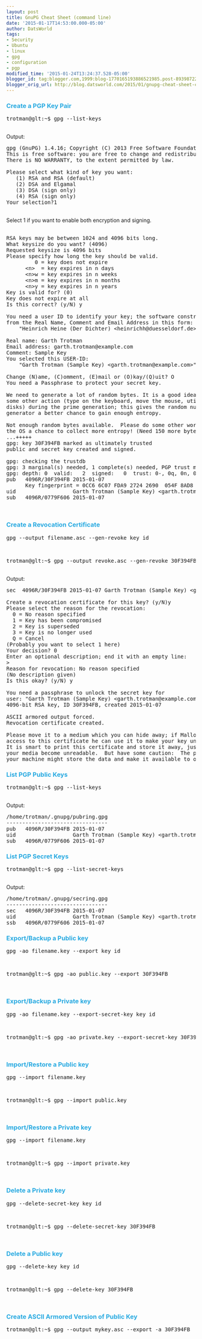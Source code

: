 ```yaml
---
layout: post
title: GnuPG Cheat Sheet (command line)
date: '2015-01-17T14:53:00.000-05:00'
author: DatsWorld
tags:
- Security
- Ubuntu
- linux
- gpg
- configuration
- pgp
modified_time: '2015-01-24T13:24:37.528-05:00'
blogger_id: tag:blogger.com,1999:blog-1770165193886521985.post-8939872299589203254
blogger_orig_url: http://blog.datsworld.com/2015/01/gnupg-cheat-sheet-command-line.html
---
```


<h3><span style="color: #29aae1;">Create a PGP Key Pair</span></h3><pre class="pre1">trotman@glt:~$ gpg --list-keys</pre><br />Output: <br /><pre class="pre1">gpg (GnuPG) 1.4.16; Copyright (C) 2013 Free Software Foundation, Inc.<br />This is free software: you are free to change and redistribute it.<br />There is NO WARRANTY, to the extent permitted by law.<br /><br />Please select what kind of key you want:<br />   (1) RSA and RSA (default)<br />   (2) DSA and Elgamal<br />   (3) DSA (sign only)<br />   (4) RSA (sign only)<br />Your selection?1<br /></pre><br />Select 1 if you want to enable both encryption and signing. <br /><br /><pre class="pre1">RSA keys may be between 1024 and 4096 bits long.<br />What keysize do you want? (4096)<br />Requested keysize is 4096 bits<br />Please specify how long the key should be valid.<br />         0 = key does not expire<br />      &lt;n&gt;  = key expires in n days<br />      &lt;n&gt;w = key expires in n weeks<br />      &lt;n&gt;m = key expires in n months<br />      &lt;n&gt;y = key expires in n years<br />Key is valid for? (0) <br />Key does not expire at all<br />Is this correct? (y/N) y<br /><br />You need a user ID to identify your key; the software constructs the user ID<br />from the Real Name, Comment and Email Address in this form:<br />    "Heinrich Heine (Der Dichter) &lt;heinrichh@duesseldorf.de&gt;"<br /><br />Real name: Garth Trotman<br />Email address: garth.trotman@example.com<br />Comment: Sample Key<br />You selected this USER-ID:<br />    "Garth Trotman (Sample Key) &lt;garth.trotman@example.com&gt;"<br /><br />Change (N)ame, (C)omment, (E)mail or (O)kay/(Q)uit? O<br />You need a Passphrase to protect your secret key.<br /><br />We need to generate a lot of random bytes. It is a good idea to perform<br />some other action (type on the keyboard, move the mouse, utilize the<br />disks) during the prime generation; this gives the random number<br />generator a better chance to gain enough entropy.<br /><br />Not enough random bytes available.  Please do some other work to give<br />the OS a chance to collect more entropy! (Need 150 more bytes)<br />...+++++<br />gpg: key 30F394FB marked as ultimately trusted<br />public and secret key created and signed.<br /><br />gpg: checking the trustdb<br />gpg: 3 marginal(s) needed, 1 complete(s) needed, PGP trust model<br />gpg: depth: 0  valid:   2  signed:   0  trust: 0-, 0q, 0n, 0m, 0f, 2u<br />pub   4096R/30F394FB 2015-01-07<br />      Key fingerprint = 0CC6 6C07 FDA9 2724 2690  054F 8AD8 84A4 30F3 94FB<br />uid                  Garth Trotman (Sample Key) &lt;garth.trotman@example.com&gt;<br />sub   4096R/0779F606 2015-01-07<br /></pre><br /><h3><span style="color: #29aae1;">Create a Revocation Certificate</span></h3><pre class="pre1">gpg --output filename.asc --gen-revoke key_id</pre><br /><pre class="pre1">trotman@glt:~$ gpg --output revoke.asc --gen-revoke 30F394FB</pre><br />Output: <br /><pre class="pre1">sec  4096R/30F394FB 2015-01-07 Garth Trotman (Sample Key) &lt;garth.trotman@example.com&gt;<br /><br />Create a revocation certificate for this key? (y/N)y<br />Please select the reason for the revocation:<br />  0 = No reason specified<br />  1 = Key has been compromised<br />  2 = Key is superseded<br />  3 = Key is no longer used<br />  Q = Cancel<br />(Probably you want to select 1 here)<br />Your decision? 0<br />Enter an optional description; end it with an empty line:<br />&gt; <br />Reason for revocation: No reason specified<br />(No description given)<br />Is this okay? (y/N) y<br /><br />You need a passphrase to unlock the secret key for<br />user: "Garth Trotman (Sample Key) &lt;garth.trotman@example.com&gt;"<br />4096-bit RSA key, ID 30F394FB, created 2015-01-07<br /><br />ASCII armored output forced.<br />Revocation certificate created.<br /><br />Please move it to a medium which you can hide away; if Mallory gets<br />access to this certificate he can use it to make your key unusable.<br />It is smart to print this certificate and store it away, just in case<br />your media become unreadable.  But have some caution:  The print system of<br />your machine might store the data and make it available to others!<br /></pre><h3><span style="color: #29aae1;">List PGP Public Keys</span></h3><pre class="pre1">trotman@glt:~$ gpg --list-keys</pre><br />Output: <br /><pre class="pre1">/home/trotman/.gnupg/pubring.gpg<br />--------------------------------<br />pub   4096R/30F394FB 2015-01-07<br />uid                  Garth Trotman (Sample Key) &lt;garth.trotman@example.com&gt;<br />sub   4096R/0779F606 2015-01-07<br /></pre><h3><span style="color: #29aae1;">List PGP Secret Keys</span></h3><pre class="pre1">trotman@glt:~$ gpg --list-secret-keys</pre><br />Output: <br /><pre class="pre1">/home/trotman/.gnupg/secring.gpg<br />--------------------------------<br />sec   4096R/30F394FB 2015-01-07<br />uid                  Garth Trotman (Sample Key) &lt;garth.trotman@example.com&gt;<br />ssb   4096R/0779F606 2015-01-07<br /></pre><h3><span style="color: #29aae1;">Export/Backup a Public key</span></h3><pre class="pre1">gpg -ao filename.key --export key_id</pre><br /><pre class="pre1">trotman@glt:~$ gpg -ao public.key --export 30F394FB</pre><br /><h3><span style="color: #29aae1;">Export/Backup a Private key</span></h3><pre class="pre1">gpg -ao filename.key --export-secret-key key_id</pre><br /><pre class="pre1">trotman@glt:~$ gpg -ao private.key --export-secret-key 30F394FB</pre><br /><h3><span style="color: #29aae1;">Import/Restore a Public key</span></h3><pre class="pre1">gpg --import filename.key</pre><br /><pre class="pre1">trotman@glt:~$ gpg --import public.key</pre><br /><h3><span style="color: #29aae1;">Import/Restore a Private key</span></h3><pre class="pre1">gpg --import filename.key</pre><br /><pre class="pre1">trotman@glt:~$ gpg --import private.key</pre><br /><h3><span style="color: #29aae1;">Delete a Private key</span></h3><pre class="pre1">gpg --delete-secret-key key_id</pre><br /><pre class="pre1">trotman@glt:~$ gpg --delete-secret-key 30F394FB</pre><br /><h3><span style="color: #29aae1;">Delete a Public key</span></h3><pre class="pre1">gpg --delete-key key_id</pre><br /><pre class="pre1">trotman@glt:~$ gpg --delete-key 30F394FB</pre><br /><h3><span style="color: #29aae1;">Create ASCII Armored Version of Public Key</span></h3><pre class="pre1">trotman@glt:~$ gpg --output mykey.asc --export -a 30F394FB</pre><br />
